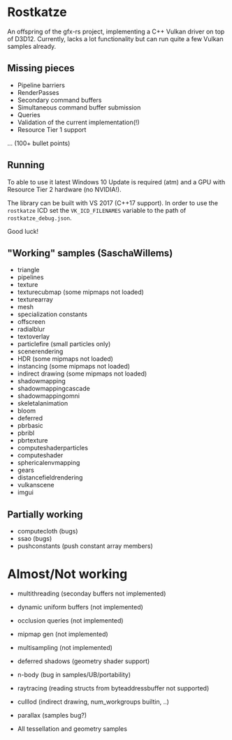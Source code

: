 
# Rostkatze

An offspring of the gfx-rs project, implementing a C++ Vulkan driver on top of D3D12.
Currently, lacks a lot functionality but can run quite a few Vulkan samples already.

## Missing pieces

- Pipeline barriers
- RenderPasses
- Secondary command buffers
- Simultaneous command buffer submission
- Queries
- Validation of the current implementation(!)
- Resource Tier 1 support

... (100+ bullet points)

## Running

To able to use it latest Windows 10 Update is required (atm) and a GPU with Resource Tier 2 hardware (no NVIDIA!).

The library can be built with VS 2017 (C++17 support). In order to use the `rostkatze` ICD set the `VK_ICD_FILENAMES` variable to the path of `rostkatze_debug.json`.

Good luck!


## "Working" samples (SaschaWillems)

- triangle
- pipelines
- texture
- texturecubmap (some mipmaps not loaded)
- texturearray
- mesh
- specialization constants
- offscreen
- radialblur
- textoverlay
- particlefire (small particles only)
- scenerendering
- HDR (some mipmaps not loaded)
- instancing (some mipmaps not loaded)
- indirect drawing (some mipmaps not loaded)
- shadowmapping
- shadowmappingcascade
- shadowmappingomni
- skeletalanimation
- bloom
- deferred
- pbrbasic
- pbribl
- pbrtexture
- computeshaderparticles
- computeshader
- sphericalenvmapping
- gears
- distancefieldrendering
- vulkanscene
- imgui

## Partially working

- computecloth (bugs)
- ssao (bugs)
- pushconstants (push constant array members)

# Almost/Not working

- multithreading (seconday buffers not implemented)
- dynamic uniform buffers (not implemented)
- occlusion queries (not implemented)
- mipmap gen (not implemented)
- multisampling (not implemented)
- deferred shadows (geometry shader support)
- n-body (bug in samples/UB/portability)
- raytracing (reading structs from byteaddressbuffer not supported)
- culllod (indirect drawing, num_workgroups builtin, ..)
- parallax (samples bug?)

- All tessellation and geometry samples
